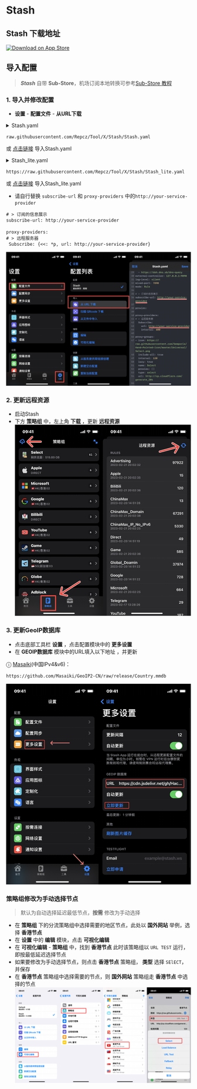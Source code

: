 # Stash

## Stash 下载地址

<a href="https://apps.apple.com/app/id1596063349"><img width="200px" alt="Download on App Store" src="https://logos-download.com/wp-content/uploads/2016/06/Download_on_the_App_Store_logo.png"/></a>  

## 导入配置

> **_Stash_** 自带 **Sub-Store**，机场订阅本地转换可参考[Sub-Store 教程](https://getupnote.com/share/notes/8SiMnOcwXxZ3xEtK4k2v9Gr3pv32/7522F394-6D73-414E-BE04-1455EDB15B9F)

### 1. 导入并修改配置


* **设置** - **配置文件** - **从URL下载**

<details>
  <summary>Stash.yaml</summary>

- [ ] 使用GeoSITE&GeoIP
- [x] 地区分流（香港、美国、日本、台湾、新加坡）
- [x] 苹果、谷歌、微软、电报、推特分流
- [x] 流媒体（不支持单独分流）
- [x] 自动选择最低延迟
- [ ] 负载均衡
- [ ] 故障转移
- [x] 广告屏蔽

</details>

```
raw.githubusercontent.com/Repcz/Tool/X/Stash/Stash.yaml
```

或 [点击链接](https://link.stash.ws/install-config/raw.githubusercontent.com/Repcz/Tool/X/Stash/Stash.yaml) 导入Stash.yaml


<details>
  <summary> Stash_lite.yaml </summary>

- [x] 使用GeoSITE&GeoIP
- [x] 地区分流（香港、美国、日本、台湾、新加坡）
- [x] 苹果、谷歌、微软、电报、推特分流
- [x] 流媒体（不支持单独分流）
- [x] 自动选择最低延迟
- [ ] 负载均衡
- [ ] 故障转移
- [x] 广告屏蔽
- [x] 内存占用更低？

</details>

```
https://raw.githubusercontent.com/Repcz/Tool/X/Stash/Stash_lite.yaml
```

或 [点击链接](https://link.stash.ws/install-config/raw.githubusercontent.com/Repcz/Tool/X/Stash/Stash_lite.yaml) 导入Stash_lite.yaml



* 请自行替换 `subscribe-url` 和 `proxy-providers` 中的`http://your-service-provider`

```
# > 订阅的信息展示
subscribe-url: http://your-service-provider

proxy-providers:
# > 远程服务器
 Subscribe: {<<: *p, url: http://your-service-provider}

```

![修改配置](https://raw.githubusercontent.com/Repcz/Tool/X/Stash/Photo/stash1.jpg)

### 2. 更新远程资源
* 启动Stash
* 下方 **策略组** 中，左上角 **下载** ，更新 **远程资源**
![更新资源](https://raw.githubusercontent.com/Repcz/Tool/X/Stash/Photo/stash2.jpg)

### 3. 更新**GeoIP数据库**
* 点击底部工具栏 **设置** ，点击配置模块中的 **更多设置**
* 在 **GEOIP数据库** 模块中的URL填入以下地址 ，并更新

ⓘ  [Masaiki](https://github.com/Masaiki/GeoIP2-CN)(中国IPv4&v6)：

```
https://github.com/Masaiki/GeoIP2-CN/raw/release/Country.mmdb
```

![3](https://raw.githubusercontent.com/Repcz/Tool/X/Stash/Photo/stash3.jpg)

### 策略组修改为手动选择节点
> 默认为自动选择延迟最低节点，**按需** 修改为手动选择
* 在 **策略组** 下的分流策略组中选择需要的地区节点，此处以 **国外网站** 举例，选择 **香港节点**
* 在 **设置** 中的 **编辑** 模块，点击 **可视化编辑** 
* 在 **可视化编辑** - **策略组** 中，找到 **香港节点** 此时该策略组以 `URL TEST` 运行，即按最低延迟选择节点
* 如果要修改为手动选择节点，则点击 **香港节点** 策略组， **类型** 选择 `SElECT`，并保存
* 在 **香港节点** 策略组中选择需要的节点，则 **国外网站** 策略组走 **香港节点** 中选择的节点
![4](https://raw.githubusercontent.com/Repcz/Tool/X/Stash/Photo/stash4.jpg)

